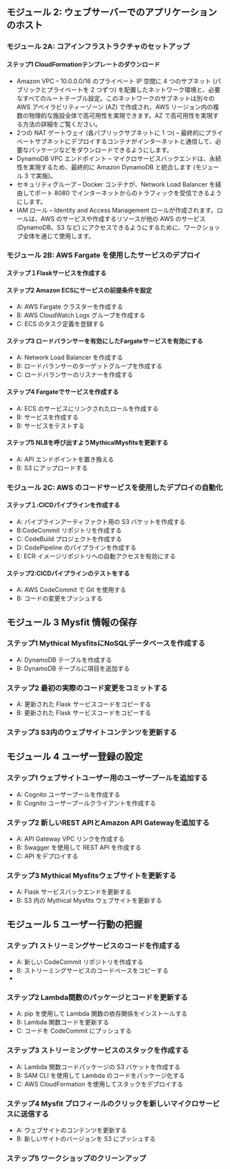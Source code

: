 ## モジュール 2: ウェブサーバーでのアプリケーションのホスト
### モジュール 2A: コアインフラストラクチャのセットアップ
#### ステップ1 CloudFormationテンプレートのダウンロード
- Amazon VPC – 10.0.0.0/16 のプライベート IP 空間に 4 つのサブネット (パブリックとプライベートを 2 つずつ) を配置したネットワーク環境と、必要なすべてのルートテーブル設定。このネットワークのサブネットは別々の AWS アベイラビリティーゾーン (AZ) で作成され、AWS リージョン内の複数の物理的な施設全体で高可用性を実現できます。AZ で高可用性を実現する方法の詳細をご覧ください。
- 2つの NAT ゲートウェイ (各パブリックサブネットに 1 つ) – 最終的にプライベートサブネットにデプロイするコンテナがインターネットと通信して、必要なパッケージなどをダウンロードできるようにします。
- DynamoDB VPC エンドポイント – マイクロサービスバックエンドは、永続性を実現するため、最終的に Amazon DynamoDB と統合します (モジュール 3 で実施)。
- セキュリティグループ – Docker コンテナが、Network Load Balancer を経由してポート 8080 でインターネットからのトラフィックを受信できるようにします。
- IAM ロール – Identity and Access Management ロールが作成されます。ロールは、AWS のサービスや作成するリソースが他の AWS のサービス (DynamoDB、S3 など) にアクセスできるようにするために、ワークショップ全体を通じて使用します。

### モジュール 2B: AWS Fargate を使用したサービスのデプロイ
#### ステップ１Flaskサービスを作成する
#### ステップ2 Amazon ECSにサービスの前提条件を設定
- A: AWS Fargate クラスターを作成する
- B: AWS CloudWatch Logs グループを作成する
- C: ECS のタスク定義を登録する
#### ステップ3 ロードバランサーを有効にしたFargateサービスを有効にする
- A: Network Load Balancer を作成する
- B: ロードバランサーのターゲットグループを作成する
- C: ロードバランサーのリスナーを作成する
#### ステップ4 Fargateでサービスを作成する
- A: ECS のサービスにリンクされたロールを作成する
- B: サービスを作成する
- B: サービスをテストする
#### ステップ5 NLBを呼び出すようMythicalMysfitsを更新する
- A: API エンドポイントを置き換える
- B: S3 にアップロードする
### モジュール 2C: AWS のコードサービスを使用したデプロイの自動化
#### ステップ１:CICDパイプラインを作成する
- A: パイプラインアーティファクト用の S3 バケットを作成する
- B:CodeCommit リポジトリを作成する
- C: CodeBuild プロジェクトを作成する
- D: CodePipeline のパイプラインを作成する
- E: ECR イメージリポジトリへの自動アクセスを有効にする
#### ステップ2:CICDパイプラインのテストをする
- A: AWS CodeCommit で Git を使用する
- B: コードの変更をプッシュする

## モジュール 3 Mysfit 情報の保存
### ステップ1 Mythical MysfitsにNoSQLデータベースを作成する
- A: DynamoDB テーブルを作成する
- B: DynamoDB テーブルに項目を追加する
### ステップ2 最初の実際のコード変更をコミットする
- A: 更新された Flask サービスコードをコピーする
- B: 更新された Flask サービスコードをコピーする
### ステップ3 S3内のウェブサイトコンテンツを更新する


## モジュール 4 ユーザー登録の設定
### ステップ1 ウェブサイトユーザー用のユーザープールを追加する
- A: Cognito ユーザープールを作成する
- B: Cognito ユーザープールクライアントを作成する
### ステップ2 新しいREST APIとAmazon API Gatewayを追加する
- A: API Gateway VPC リンクを作成する
- B: Swagger を使用して REST API を作成する
- C: API をデプロイする
### ステップ3 Mythical Mysfitsウェブサイトを更新する
- A: Flask サービスバックエンドを更新する
- B: S3 内の Mythical Mysfits ウェブサイトを更新する
## モジュール 5 ユーザー行動の把握
### ステップ1 ストリーミングサービスのコードを作成する
- A: 新しい CodeCommit リポジトリを作成する
- B: ストリーミングサービスのコードベースをコピーする
- 
### ステップ2 Lambda関数のパッケージとコードを更新する
- A: pip を使用して Lambda 関数の依存関係をインストールする
- B: Lambda 関数コードを更新する
- C: コードを CodeCommit にプッシュする
### ステップ3 ストリーミングサービスのスタックを作成する
- A: Lambda 関数コードパッケージの S3 バケットを作成する
- B: SAM CLI を使用して Lambda のコードをパッケージ化する
- C: AWS CloudFormation を使用してスタックをデプロイする
### ステップ4 Mysfit プロフィールのクリックを新しいマイクロサービスに送信する
- A: ウェブサイトのコンテンツを更新する
- B: 新しいサイトのバージョンを S3 にプッシュする
### ステップ5 ワークショップのクリーンアップ
